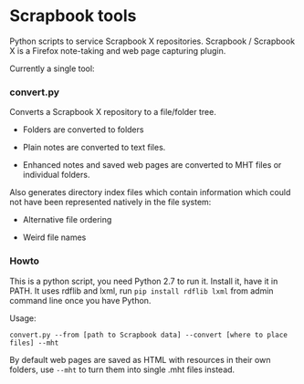 # Scrapbook tools #

Python scripts to service Scrapbook X repositories. Scrapbook / Scrapbook X is a Firefox note-taking and web page capturing plugin.

Currently a single tool:


### convert.py

Converts a Scrapbook X repository to a file/folder tree.

* Folders are converted to folders

* Plain notes are converted to text files.

* Enhanced notes and saved web pages are converted to MHT files or individual folders.

Also generates directory index files which contain information which could not have been represented natively in the file system:

* Alternative file ordering

* Weird file names


### Howto

This is a python script, you need Python 2.7 to run it. Install it, have it in PATH. It uses rdflib and lxml, run `pip install rdflib lxml` from admin command line once you have Python.


Usage: 
```
convert.py --from [path to Scrapbook data] --convert [where to place files] --mht
```
By default web pages are saved as HTML with resources in their own folders, use `--mht` to turn them into single .mht files instead.
